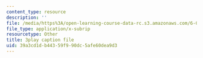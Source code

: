 ```yaml
---
content_type: resource
description: ''
file: /media/https%3A/open-learning-course-data-rc.s3.amazonaws.com/6-042j-mathematics-for-computer-science-spring-2015/39a3cd1db44359f990dc5afe60dea9d3_HeyEK0TWiBw.vtt
file_type: application/x-subrip
resourcetype: Other
title: 3play caption file
uid: 39a3cd1d-b443-59f9-90dc-5afe60dea9d3
---
```

